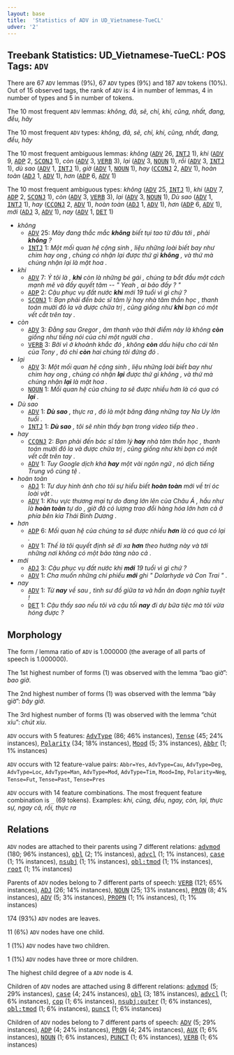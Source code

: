 ```yaml
---
layout: base
title:  'Statistics of ADV in UD_Vietnamese-TueCL'
udver: '2'
---
```


## Treebank Statistics: UD_Vietnamese-TueCL: POS Tags: `ADV`

There are 67 `ADV` lemmas (9%), 67 `ADV` types (9%) and 187 `ADV` tokens (10%).
Out of 15 observed tags, the rank of `ADV` is: 4 in number of lemmas, 4 in number of types and 5 in number of tokens.

The 10 most frequent `ADV` lemmas: <em>không, đã, sẽ, chỉ, khi, cũng, nhất, đang, đều, hãy</em>

The 10 most frequent `ADV` types:  <em>không, đã, sẽ, chỉ, khi, cũng, nhất, đang, đều, hãy</em>

The 10 most frequent ambiguous lemmas: <em>không</em> (<tt><a href="vi_tuecl-pos-ADV.html">ADV</a></tt> 26, <tt><a href="vi_tuecl-pos-INTJ.html">INTJ</a></tt> 1), <em>khi</em> (<tt><a href="vi_tuecl-pos-ADV.html">ADV</a></tt> 9, <tt><a href="vi_tuecl-pos-ADP.html">ADP</a></tt> 2, <tt><a href="vi_tuecl-pos-SCONJ.html">SCONJ</a></tt> 1), <em>còn</em> (<tt><a href="vi_tuecl-pos-ADV.html">ADV</a></tt> 3, <tt><a href="vi_tuecl-pos-VERB.html">VERB</a></tt> 3), <em>lại</em> (<tt><a href="vi_tuecl-pos-ADV.html">ADV</a></tt> 3, <tt><a href="vi_tuecl-pos-NOUN.html">NOUN</a></tt> 1), <em>rồi</em> (<tt><a href="vi_tuecl-pos-ADV.html">ADV</a></tt> 3, <tt><a href="vi_tuecl-pos-INTJ.html">INTJ</a></tt> 1), <em>dù sao</em> (<tt><a href="vi_tuecl-pos-ADV.html">ADV</a></tt> 1, <tt><a href="vi_tuecl-pos-INTJ.html">INTJ</a></tt> 1), <em>giờ</em> (<tt><a href="vi_tuecl-pos-ADV.html">ADV</a></tt> 1, <tt><a href="vi_tuecl-pos-NOUN.html">NOUN</a></tt> 1), <em>hay</em> (<tt><a href="vi_tuecl-pos-CCONJ.html">CCONJ</a></tt> 2, <tt><a href="vi_tuecl-pos-ADV.html">ADV</a></tt> 1), <em>hoàn toàn</em> (<tt><a href="vi_tuecl-pos-ADJ.html">ADJ</a></tt> 1, <tt><a href="vi_tuecl-pos-ADV.html">ADV</a></tt> 1), <em>hơn</em> (<tt><a href="vi_tuecl-pos-ADP.html">ADP</a></tt> 6, <tt><a href="vi_tuecl-pos-ADV.html">ADV</a></tt> 1)

The 10 most frequent ambiguous types:  <em>không</em> (<tt><a href="vi_tuecl-pos-ADV.html">ADV</a></tt> 25, <tt><a href="vi_tuecl-pos-INTJ.html">INTJ</a></tt> 1), <em>khi</em> (<tt><a href="vi_tuecl-pos-ADV.html">ADV</a></tt> 7, <tt><a href="vi_tuecl-pos-ADP.html">ADP</a></tt> 2, <tt><a href="vi_tuecl-pos-SCONJ.html">SCONJ</a></tt> 1), <em>còn</em> (<tt><a href="vi_tuecl-pos-ADV.html">ADV</a></tt> 3, <tt><a href="vi_tuecl-pos-VERB.html">VERB</a></tt> 3), <em>lại</em> (<tt><a href="vi_tuecl-pos-ADV.html">ADV</a></tt> 3, <tt><a href="vi_tuecl-pos-NOUN.html">NOUN</a></tt> 1), <em>Dù sao</em> (<tt><a href="vi_tuecl-pos-ADV.html">ADV</a></tt> 1, <tt><a href="vi_tuecl-pos-INTJ.html">INTJ</a></tt> 1), <em>hay</em> (<tt><a href="vi_tuecl-pos-CCONJ.html">CCONJ</a></tt> 2, <tt><a href="vi_tuecl-pos-ADV.html">ADV</a></tt> 1), <em>hoàn toàn</em> (<tt><a href="vi_tuecl-pos-ADJ.html">ADJ</a></tt> 1, <tt><a href="vi_tuecl-pos-ADV.html">ADV</a></tt> 1), <em>hơn</em> (<tt><a href="vi_tuecl-pos-ADP.html">ADP</a></tt> 6, <tt><a href="vi_tuecl-pos-ADV.html">ADV</a></tt> 1), <em>mới</em> (<tt><a href="vi_tuecl-pos-ADJ.html">ADJ</a></tt> 3, <tt><a href="vi_tuecl-pos-ADV.html">ADV</a></tt> 1), <em>nay</em> (<tt><a href="vi_tuecl-pos-ADV.html">ADV</a></tt> 1, <tt><a href="vi_tuecl-pos-DET.html">DET</a></tt> 1)


* <em>không</em>
  * <tt><a href="vi_tuecl-pos-ADV.html">ADV</a></tt> 25: <em>Mày đang thắc mắc <b>không</b> biết tụi tao từ đâu tới , phải <b>không</b> ?</em>
  * <tt><a href="vi_tuecl-pos-INTJ.html">INTJ</a></tt> 1: <em>Một mối quan hệ cộng sinh , liệu những loài biết bay như chim hay ong , chúng có nhận lại được thứ gì <b>không</b> , và thứ mà chúng nhận lại là mật hoa .</em>
* <em>khi</em>
  * <tt><a href="vi_tuecl-pos-ADV.html">ADV</a></tt> 7: <em>Ý tôi là , <b>khi</b> còn là những bé gái , chúng ta bắt đầu một cách mạnh mẽ và đầy quyết tâm -- " Yeah , ai bảo đấy ? "</em>
  * <tt><a href="vi_tuecl-pos-ADP.html">ADP</a></tt> 2: <em>Cậu phục vụ đất nước <b>khi</b> mới 19 tuổi vì gì chứ ?</em>
  * <tt><a href="vi_tuecl-pos-SCONJ.html">SCONJ</a></tt> 1: <em>Bạn phải đến bác sĩ tâm lý hay nhà tâm thần học , thanh toán mười đô la và được chữa trị , cũng giống như <b>khi</b> bạn có một vết cắt trên tay .</em>
* <em>còn</em>
  * <tt><a href="vi_tuecl-pos-ADV.html">ADV</a></tt> 3: <em>Đằng sau Gregor , âm thanh vào thời điểm này là không <b>còn</b> giống như tiếng nói của chỉ một người cha .</em>
  * <tt><a href="vi_tuecl-pos-VERB.html">VERB</a></tt> 3: <em>Bởi vì ở khoảnh khắc đó , không <b>còn</b> dấu hiệu cho cái tên của Tony , đó chỉ <b>còn</b> hai chúng tôi đứng đó .</em>
* <em>lại</em>
  * <tt><a href="vi_tuecl-pos-ADV.html">ADV</a></tt> 3: <em>Một mối quan hệ cộng sinh , liệu những loài biết bay như chim hay ong , chúng có nhận <b>lại</b> được thứ gì không , và thứ mà chúng nhận <b>lại</b> là mật hoa .</em>
  * <tt><a href="vi_tuecl-pos-NOUN.html">NOUN</a></tt> 1: <em>Mối quan hệ của chúng ta sẽ được nhiều hơn là có qua có <b>lại</b> .</em>
* <em>Dù sao</em>
  * <tt><a href="vi_tuecl-pos-ADV.html">ADV</a></tt> 1: <em><b>Dù sao</b> , thực ra , đó là một băng đảng những tay Na Uy lớn tuổi .</em>
  * <tt><a href="vi_tuecl-pos-INTJ.html">INTJ</a></tt> 1: <em><b>Dù sao</b> , tôi sẽ nhìn thấy bạn trong video tiếp theo .</em>
* <em>hay</em>
  * <tt><a href="vi_tuecl-pos-CCONJ.html">CCONJ</a></tt> 2: <em>Bạn phải đến bác sĩ tâm lý <b>hay</b> nhà tâm thần học , thanh toán mười đô la và được chữa trị , cũng giống như khi bạn có một vết cắt trên tay .</em>
  * <tt><a href="vi_tuecl-pos-ADV.html">ADV</a></tt> 1: <em>Tuy Google dịch khá <b>hay</b> một vài ngôn ngữ , nó dịch tiếng Trung vô cùng tệ .</em>
* <em>hoàn toàn</em>
  * <tt><a href="vi_tuecl-pos-ADJ.html">ADJ</a></tt> 1: <em>Tư duy hình ảnh cho tôi sự hiểu biết <b>hoàn toàn</b> mới về trí óc loài vật .</em>
  * <tt><a href="vi_tuecl-pos-ADV.html">ADV</a></tt> 1: <em>Khu vực thương mại tự do đang lớn lên của Châu Á , hầu như là <b>hoàn toàn</b> tự do , giờ đã có lượng trao đổi hàng hóa lớn hơn cả ở phía bên kia Thái Bình Dương .</em>
* <em>hơn</em>
  * <tt><a href="vi_tuecl-pos-ADP.html">ADP</a></tt> 6: <em>Mối quan hệ của chúng ta sẽ được nhiều <b>hơn</b> là có qua có lại .</em>
  * <tt><a href="vi_tuecl-pos-ADV.html">ADV</a></tt> 1: <em>Thế là tôi quyết định sẽ đi xa <b>hơn</b> theo hướng này và tới những nơi không có một bảo tàng nào cả .</em>
* <em>mới</em>
  * <tt><a href="vi_tuecl-pos-ADJ.html">ADJ</a></tt> 3: <em>Cậu phục vụ đất nước khi <b>mới</b> 19 tuổi vì gì chứ ?</em>
  * <tt><a href="vi_tuecl-pos-ADV.html">ADV</a></tt> 1: <em>Cha muốn những chi phiếu <b>mới</b> ghi " Dolarhyde và Con Trai " .</em>
* <em>nay</em>
  * <tt><a href="vi_tuecl-pos-ADV.html">ADV</a></tt> 1: <em>Từ <b>nay</b> về sau , tình sư đồ giữa ta và hắn ân đoạn nghĩa tuyệt !</em>
  * <tt><a href="vi_tuecl-pos-DET.html">DET</a></tt> 1: <em>Cậu thấy sao nếu tôi và cậu tối <b>nay</b> đi dự bữa tiệc mà tôi vừa hóng được ?</em>

## Morphology

The form / lemma ratio of `ADV` is 1.000000 (the average of all parts of speech is 1.000000).

The 1st highest number of forms (1) was observed with the lemma “bao giờ”: <em>bao giờ</em>.

The 2nd highest number of forms (1) was observed with the lemma “bây giờ”: <em>bây giờ</em>.

The 3rd highest number of forms (1) was observed with the lemma “chút xíu”: <em>chút xíu</em>.

`ADV` occurs with 5 features: <tt><a href="vi_tuecl-feat-AdvType.html">AdvType</a></tt> (86; 46% instances), <tt><a href="vi_tuecl-feat-Tense.html">Tense</a></tt> (45; 24% instances), <tt><a href="vi_tuecl-feat-Polarity.html">Polarity</a></tt> (34; 18% instances), <tt><a href="vi_tuecl-feat-Mood.html">Mood</a></tt> (5; 3% instances), <tt><a href="vi_tuecl-feat-Abbr.html">Abbr</a></tt> (1; 1% instances)

`ADV` occurs with 12 feature-value pairs: `Abbr=Yes`, `AdvType=Cau`, `AdvType=Deg`, `AdvType=Loc`, `AdvType=Man`, `AdvType=Mod`, `AdvType=Tim`, `Mood=Imp`, `Polarity=Neg`, `Tense=Fut`, `Tense=Past`, `Tense=Pres`

`ADV` occurs with 14 feature combinations.
The most frequent feature combination is `_` (69 tokens).
Examples: <em>khi, cũng, đều, ngay, còn, lại, thực sự, ngay cả, rồi, thực ra</em>


## Relations

`ADV` nodes are attached to their parents using 7 different relations: <tt><a href="vi_tuecl-dep-advmod.html">advmod</a></tt> (180; 96% instances), <tt><a href="vi_tuecl-dep-obl.html">obl</a></tt> (2; 1% instances), <tt><a href="vi_tuecl-dep-advcl.html">advcl</a></tt> (1; 1% instances), <tt><a href="vi_tuecl-dep-case.html">case</a></tt> (1; 1% instances), <tt><a href="vi_tuecl-dep-nsubj.html">nsubj</a></tt> (1; 1% instances), <tt><a href="vi_tuecl-dep-obl-tmod.html">obl:tmod</a></tt> (1; 1% instances), <tt><a href="vi_tuecl-dep-root.html">root</a></tt> (1; 1% instances)

Parents of `ADV` nodes belong to 7 different parts of speech: <tt><a href="vi_tuecl-pos-VERB.html">VERB</a></tt> (121; 65% instances), <tt><a href="vi_tuecl-pos-ADJ.html">ADJ</a></tt> (26; 14% instances), <tt><a href="vi_tuecl-pos-NOUN.html">NOUN</a></tt> (25; 13% instances), <tt><a href="vi_tuecl-pos-PRON.html">PRON</a></tt> (8; 4% instances), <tt><a href="vi_tuecl-pos-ADV.html">ADV</a></tt> (5; 3% instances), <tt><a href="vi_tuecl-pos-PROPN.html">PROPN</a></tt> (1; 1% instances),  (1; 1% instances)

174 (93%) `ADV` nodes are leaves.

11 (6%) `ADV` nodes have one child.

1 (1%) `ADV` nodes have two children.

1 (1%) `ADV` nodes have three or more children.

The highest child degree of a `ADV` node is 4.

Children of `ADV` nodes are attached using 8 different relations: <tt><a href="vi_tuecl-dep-advmod.html">advmod</a></tt> (5; 29% instances), <tt><a href="vi_tuecl-dep-case.html">case</a></tt> (4; 24% instances), <tt><a href="vi_tuecl-dep-obl.html">obl</a></tt> (3; 18% instances), <tt><a href="vi_tuecl-dep-advcl.html">advcl</a></tt> (1; 6% instances), <tt><a href="vi_tuecl-dep-cop.html">cop</a></tt> (1; 6% instances), <tt><a href="vi_tuecl-dep-nsubj-outer.html">nsubj:outer</a></tt> (1; 6% instances), <tt><a href="vi_tuecl-dep-obl-tmod.html">obl:tmod</a></tt> (1; 6% instances), <tt><a href="vi_tuecl-dep-punct.html">punct</a></tt> (1; 6% instances)

Children of `ADV` nodes belong to 7 different parts of speech: <tt><a href="vi_tuecl-pos-ADV.html">ADV</a></tt> (5; 29% instances), <tt><a href="vi_tuecl-pos-ADP.html">ADP</a></tt> (4; 24% instances), <tt><a href="vi_tuecl-pos-PRON.html">PRON</a></tt> (4; 24% instances), <tt><a href="vi_tuecl-pos-AUX.html">AUX</a></tt> (1; 6% instances), <tt><a href="vi_tuecl-pos-NOUN.html">NOUN</a></tt> (1; 6% instances), <tt><a href="vi_tuecl-pos-PUNCT.html">PUNCT</a></tt> (1; 6% instances), <tt><a href="vi_tuecl-pos-VERB.html">VERB</a></tt> (1; 6% instances)

